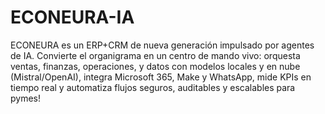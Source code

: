 # ECONEURA-IA
ECONEURA es un ERP+CRM de nueva generación impulsado por agentes de IA. Convierte el organigrama en un centro de mando vivo: orquesta ventas, finanzas, operaciones, y datos con modelos locales y en nube (Mistral/OpenAI), integra Microsoft 365, Make y WhatsApp, mide KPIs en tiempo real y automatiza flujos seguros, auditables y escalables para pymes!
